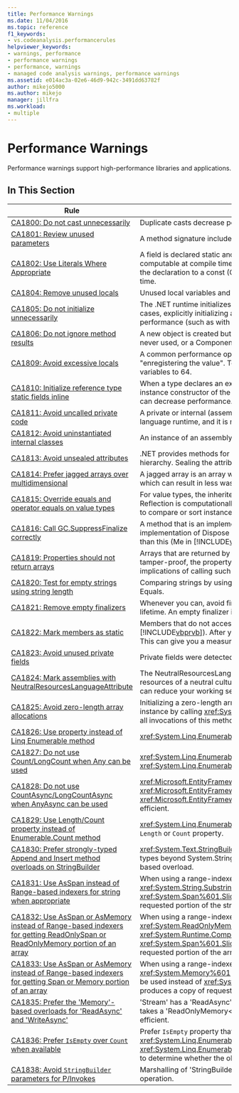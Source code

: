 ```yaml
---
title: Performance Warnings
ms.date: 11/04/2016
ms.topic: reference
f1_keywords:
- vs.codeanalysis.performancerules
helpviewer_keywords:
- warnings, performance
- performance warnings
- performance, warnings
- managed code analysis warnings, performance warnings
ms.assetid: e014ac3a-02e6-46d9-942c-3491dd63782f
author: mikejo5000
ms.author: mikejo
manager: jillfra
ms.workload:
- multiple
---
```

# Performance Warnings
Performance warnings support high-performance libraries and applications.

## In This Section

| Rule | Description |
| - | - |
| [CA1800: Do not cast unnecessarily](../code-quality/ca1800.md) | Duplicate casts decrease performance, especially when the casts are performed in compact iteration statements. |
| [CA1801: Review unused parameters](../code-quality/ca1801.md) | A method signature includes a parameter that is not used in the method body. |
| [CA1802: Use Literals Where Appropriate](../code-quality/ca1802.md) | A field is declared static and read-only (Shared and ReadOnly in [!INCLUDE[vbprvb](../code-quality/includes/vbprvb_md.md)]), and is initialized with a value that is computable at compile time. Because the value that is assigned to the targeted field is computable at compile time, change the declaration to a const (Const in [!INCLUDE[vbprvb](../code-quality/includes/vbprvb_md.md)]) field so that the value is computed at compile time instead of at run time. |
| [CA1804: Remove unused locals](../code-quality/ca1804.md) | Unused local variables and unnecessary assignments increase the size of an assembly and decrease performance. |
| [CA1805: Do not initialize unnecessarily](../code-quality/ca1805.md) | The .NET runtime initializes all fields of reference types to their default values before running the constructor. In most cases, explicitly initializing a field to its default value is redundant, which adds to maintenance costs and may degrade performance (such as with increased assembly size). |
| [CA1806: Do not ignore method results](../code-quality/ca1806.md) | A new object is created but never used, or a method that creates and returns a new string is called and the new string is never used, or a Component Object Model (COM) or P/Invoke method returns an HRESULT or error code that is never used. |
| [CA1809: Avoid excessive locals](../code-quality/ca1809.md) | A common performance optimization is to store a value in a processor register instead of memory, which is referred to as "enregistering the value".  To increase the chance that all local variables are enregistered, limit the number of local variables to 64. |
| [CA1810: Initialize reference type static fields inline](../code-quality/ca1810.md) | When a type declares an explicit static constructor, the just-in-time (JIT) compiler adds a check to each static method and instance constructor of the type to make sure that the static constructor was previously called. Static constructor checks can decrease performance. |
| [CA1811: Avoid uncalled private code](../code-quality/ca1811.md) | A private or internal (assembly-level) member does not have callers in the assembly, it is not invoked by the common language runtime, and it is not invoked by a delegate. |
| [CA1812: Avoid uninstantiated internal classes](../code-quality/ca1812.md) | An instance of an assembly-level type is not created by code in the assembly. |
| [CA1813: Avoid unsealed attributes](../code-quality/ca1813.md) | .NET provides methods for retrieving custom attributes. By default, these methods search the attribute inheritance hierarchy. Sealing the attribute eliminates the search through the inheritance hierarchy and can improve performance. |
| [CA1814: Prefer jagged arrays over multidimensional](../code-quality/ca1814.md) | A jagged array is an array whose elements are arrays. The arrays that make up the elements can be of different sizes, which can result in less wasted space for some sets of data. |
| [CA1815: Override equals and operator equals on value types](../code-quality/ca1815.md) | For value types, the inherited implementation of Equals uses the Reflection library and compares the contents of all fields. Reflection is computationally expensive, and comparing every field for equality might be unnecessary. If you expect users to compare or sort instances, or to use instances as hash table keys, your value type should implement Equals. |
| [CA1816: Call GC.SuppressFinalize correctly](../code-quality/ca1816.md) | A method that is an implementation of Dispose does not call GC.SuppressFinalize, or a method that is not an implementation of Dispose calls GC.SuppressFinalize, or a method calls GC.SuppressFinalize and passes something other than this (Me in [!INCLUDE[vbprvb](../code-quality/includes/vbprvb_md.md)]). |
| [CA1819: Properties should not return arrays](../code-quality/ca1819.md) | Arrays that are returned by properties are not write-protected, even if the property is read-only. To keep the array tamper-proof, the property must return a copy of the array. Typically, users will not understand the adverse performance implications of calling such a property. |
| [CA1820: Test for empty strings using string length](../code-quality/ca1820.md) | Comparing strings by using the String.Length property or the String.IsNullOrEmpty method is significantly faster than using Equals. |
| [CA1821: Remove empty finalizers](../code-quality/ca1821.md) | Whenever you can, avoid finalizers because of the additional performance overhead that is involved in tracking object lifetime. An empty finalizer incurs added overhead without any benefit. |
| [CA1822: Mark members as static](../code-quality/ca1822.md) | Members that do not access instance data or call instance methods can be marked as static (Shared in [!INCLUDE[vbprvb](../code-quality/includes/vbprvb_md.md)]). After you mark the methods as static, the compiler will emit nonvirtual call sites to these members. This can give you a measurable performance gain for performance-sensitive code. |
| [CA1823: Avoid unused private fields](../code-quality/ca1823.md) | Private fields were detected that do not appear to be accessed in the assembly. |
| [CA1824: Mark assemblies with NeutralResourcesLanguageAttribute](../code-quality/ca1824.md) | The NeutralResourcesLanguage attribute informs the ResourceManager of the language that was used to display the resources of a neutral culture for an assembly. This improves lookup performance for the first resource that you load and can reduce your working set. |
| [CA1825: Avoid zero-length array allocations](../code-quality/ca1825.md) | Initializing a zero-length array leads to unnecessary memory allocation. Instead, use the statically allocated empty array instance by calling <xref:System.Array.Empty%2A?displayProperty=nameWithType>. The memory allocation is shared across all invocations of this method. |
| [CA1826: Use property instead of Linq Enumerable method](../code-quality/ca1826.md) | <xref:System.Linq.Enumerable> LINQ method was used on a type that supports an equivalent, more efficient property. |
| [CA1827: Do not use Count/LongCount when Any can be used](../code-quality/ca1827.md) | <xref:System.Linq.Enumerable.Count%2A> or <xref:System.Linq.Enumerable.LongCount%2A> method was used where <xref:System.Linq.Enumerable.Any%2A> method would be more efficient. |
| [CA1828: Do not use CountAsync/LongCountAsync when AnyAsync can be used](../code-quality/ca1828.md) | <xref:Microsoft.EntityFrameworkCore.EntityFrameworkQueryableExtensions.CountAsync%2A> or <xref:Microsoft.EntityFrameworkCore.EntityFrameworkQueryableExtensions.LongCountAsync%2A> method was used where <xref:Microsoft.EntityFrameworkCore.EntityFrameworkQueryableExtensions.AnyAsync%2A> method would be more efficient. |
| [CA1829: Use Length/Count property instead of Enumerable.Count method](../code-quality/ca1829.md) | <xref:System.Linq.Enumerable.Count%2A> LINQ method was used on a type that supports an equivalent, more efficient `Length` or `Count` property. |
| [CA1830: Prefer strongly-typed Append and Insert method overloads on StringBuilder](../code-quality/ca1830.md) | <xref:System.Text.StringBuilder.Append%2A> and <xref:System.Text.StringBuilder.Insert%2A> provide overloads for multiple types beyond System.String.  When possible, prefer the strongly-typed overloads over using ToString() and the string-based overload. |
| [CA1831: Use AsSpan instead of Range-based indexers for string when appropriate](../code-quality/ca1831.md) | When using a range-indexer on a string and implicitly assigning the value to a ReadOnlySpan&lt;char&gt; type, the method <xref:System.String.Substring%2A?#System_String_Substring_System_Int32_System_Int32_> will be used instead of <xref:System.Span%601.Slice%2A?#System_Span_1_Slice_System_Int32_System_Int32_>, which produces a copy of requested portion of the string. |
| [CA1832: Use AsSpan or AsMemory instead of Range-based indexers for getting ReadOnlySpan or ReadOnlyMemory portion of an array](../code-quality/ca1832.md) | When using a range-indexer on an array and implicitly assigning the value to a <xref:System.ReadOnlySpan%601> or <xref:System.ReadOnlyMemory%601> type, the method <xref:System.Runtime.CompilerServices.RuntimeHelpers.GetSubArray%2A> will be used instead of <xref:System.Span%601.Slice%2A?#System_Span_1_Slice_System_Int32_System_Int32_>, which produces a copy of requested portion of the array. |
| [CA1833: Use AsSpan or AsMemory instead of Range-based indexers for getting Span or Memory portion of an array](../code-quality/ca1833.md) | When using a range-indexer on an array and implicitly assigning the value to a <xref:System.Span%601> or <xref:System.Memory%601> type, the method <xref:System.Runtime.CompilerServices.RuntimeHelpers.GetSubArray%2A> will be used instead of <xref:System.Span%601.Slice%2A?#System_Span_1_Slice_System_Int32_System_Int32_>, which produces a copy of requested portion of the array. |
| [CA1835: Prefer the 'Memory'-based overloads for 'ReadAsync' and 'WriteAsync'](../code-quality/ca1835.md) | 'Stream' has a 'ReadAsync' overload that takes a 'Memory&lt;Byte&gt;' as the first argument, and a 'WriteAsync' overload that takes a 'ReadOnlyMemory&lt;Byte&gt;' as the first argument. Prefer calling the memory based overloads, which are more efficient. |
| [CA1836: Prefer `IsEmpty` over `Count` when available](../code-quality/ca1836.md) | Prefer `IsEmpty` property that is more efficient than `Count`, `Length`, <xref:System.Linq.Enumerable.Count%60%601%28System.Collections.Generic.IEnumerable%7B%60%600%7D%29> or <xref:System.Linq.Enumerable.LongCount%60%601%28System.Collections.Generic.IEnumerable%7B%60%600%7D%29> to determine whether the object contains or not any items. |
| [CA1838: Avoid `StringBuilder` parameters for P/Invokes](../code-quality/ca1838.md) | Marshalling of 'StringBuilder' always creates a native buffer copy, resulting in multiple allocations for one marshalling operation. |